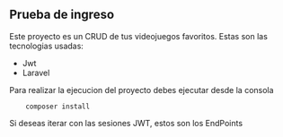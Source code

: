 ## Prueba de ingreso

Este proyecto es un CRUD de tus videojuegos favoritos.
Estas son las tecnologias usadas:

- Jwt
- Laravel

Para realizar la ejecucion del proyecto debes ejecutar
desde la consola 

```
    composer install
```

Si deseas iterar con las sesiones JWT, estos son los EndPoints

```
    
```
